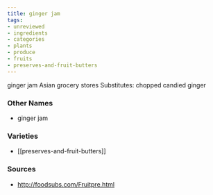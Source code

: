 ```yaml
---
title: ginger jam
tags:
- unreviewed
- ingredients
- categories
- plants
- produce
- fruits
- preserves-and-fruit-butters
---
```

ginger jam Asian grocery stores Substitutes: chopped candied ginger

### Other Names

* ginger jam

### Varieties

* [[preserves-and-fruit-butters]]

### Sources
* http://foodsubs.com/Fruitpre.html

